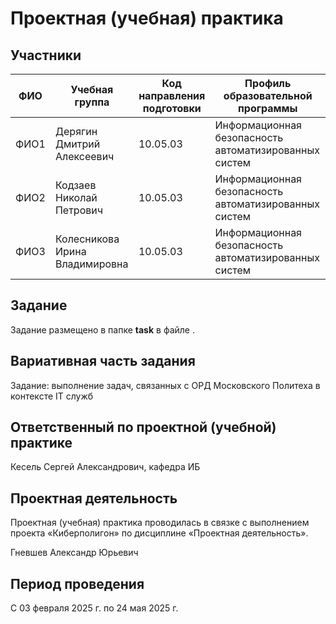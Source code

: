 # Проектная (учебная) практика

## Участники

| ФИО | Учебная группа | Код направления подготовки | Профиль образовательной программы |
|-|-|-|-|
| ФИО1 |Дерягин Дмитрий Алексеевич|10.05.03|Информационная безопасность автоматизированных систем|
| ФИО2 |Кодзаев Николай Петрович|10.05.03|Информационная безопасность автоматизированных систем|
| ФИО3 |Колесникова Ирина Владимировна|10.05.03|Информационная безопасность автоматизированных систем|

## Задание

Задание размещено в папке **task** в файле .

## Вариативная часть задания

Задание: выполнение задач, связанных с ОРД Московского Политеха в контексте IT служб

## Ответственный по проектной (учебной) практике

Кесель Сергей Александрович, кафедра ИБ

## Проектная деятельность

Проектная (учебная) практика проводилась в связке с выполнением проекта «Киберполигон» по дисциплине «Проектная деятельность».

Гневшев Александр Юрьевич

## Период проведения                             

С 03 февраля 2025 г. по 24 мая 2025 г.

